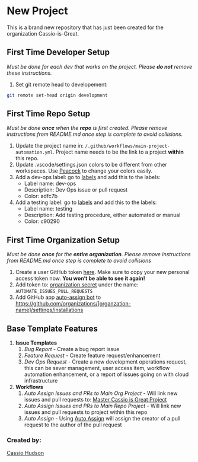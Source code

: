 # New Project

This is a brand new repository that has just been created for the organization Cassio-is-Great.

## First Time Developer Setup
_Must be done for each dev that works on the project. Please **do not** remove these instructions._

1. Set git remote head to developement: 
```bash
git remote set-head origin development
```

## First Time Repo Setup
_Must be done **once** when the **repo** is first created. Please remove instructions from README.md once step is complete to avoid collisions._

1. Update the project name in: `/.github/workflows/main-project-automation.yml`. Project name needs to be the link to a project **within** this repo.
2. Update .vscode/settings.json colors to be different from other workspaces. Use [Peacock](https://marketplace.visualstudio.com/items?itemName=johnpapa.vscode-peacock) to change your colors easily.
3. Add a dev-ops label: go to [labels](./labels) and add this to the labels:
    * Label name: dev-ops
    * Description: Dev Ops issue or pull request
    * Color: adfc7b
3. Add a testing label: go to [labels](./labels) and add this to the labels:
    * Label name: testing
    * Description: Add testing procedure, either automated or manual 
    * Color: c90290

## First Time Organization Setup
_Must be done **once** for the **entire organization**. Please remove instructions from README.md once step is complete to avoid collisions_

1. Create a user GitHub token [here](https://github.com/settings/tokens/new). Make sure to copy your new personal access token now. **You won’t be able to see it again!**
2. Add token to: [organization secret](../settings/secrets) under the name: `AUTOMATE_ISSUES_PULL_REQUESTS`
3. Add GitHub app [auto-assign bot](https://github.com/apps/auto-assign) to https://github.com/organizations/[organzation-name]/settings/installations

## Base Template Features

1. **Issue Templates**
    1. _Bug Report_ - Create a bug report issue
    2. _Feature Request_ - Create feature request/enhancement
    3. _Dev Ops Request_ - Create a new development operations request, this can be sever management, user access item, workflow automation enhancement, or a report of issues going on with cloud infrastructure
2. **Workflows**
    1. _Auto Assign Issues and PRs to Main Org Project_ - Will link new issues and pull requests to: [Master Cassio is Great Project](https://github.com/orgs/Cassio-is-Great/projects/5)
    2. _Auto Assign Issues and PRs to Main Repo Project_ - Will link new issues and pull requests to project within this repo
    2. _Auto Assign_ - Using [Auto Assign](https://github.com/apps/auto-assign) will assign the creator of a pull request to the author of the pull request

### Created by:
[Cassio Hudson](https://github.com/Cassioblu55)
